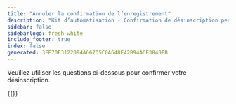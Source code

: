```yaml
---
title: "Annuler la confirmation de l’enregistrement"
description: "Kit d’automatisation - Confirmation de désinscription pendant les heures de bureau"
sidebar: false
sidebarlogo: fresh-white
include_footer: true
index: false
generated: 3FE70F3122094A667D5C0A648E42B94A6E3840FB
---
```


Veuillez utiliser les questions ci-dessous pour confirmer votre désinscription.

{{<questions name="/content/fr/office-hours/unregister-confirm.json" completed="Merci d’avoir complété la confirmation de désinscription" showNavigationButtons="false" locale="fr">}}
